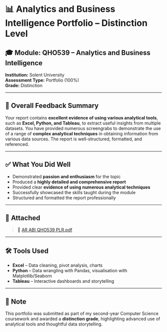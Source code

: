 # 📊 Analytics and Business Intelligence Portfolio – Distinction Level

## 🎓 Module: QHO539 – Analytics and Business Intelligence  
**Institution:** Solent University  
**Assessment Type:** Portfolio (100%)  
**Grade:** Distinction  

---

## 📝 Overall Feedback Summary

Your report contains **excellent evidence of using various analytical tools**, such as **Excel, Python, and Tableau**, to extract useful insights from multiple datasets. You have provided numerous screengrabs to demonstrate the use of a range of **complex analytical techniques** in obtaining information from various data sources. The report is well-structured, formatted, and referenced.


---

## ✅ What You Did Well

- Demonstrated **passion and enthusiasm** for the topic  
- Produced a **highly detailed and comprehensive report**  
- Provided clear **evidence of using numerous analytical techniques**  
- Successfully showcased the skills taught during the module  
- Structured and formatted the report professionally  

---

## 📎 Attached

> 📄 [AR ABI QHO539 PLR.pdf](https://github.com/Piripack/Analytics-and-Business-Intelligence/blob/main/AR%20ABI%20QHO539%20PLR.pdf)



---

## 🛠️ Tools Used

- **Excel** – Data cleaning, pivot analysis, charts  
- **Python** – Data wrangling with Pandas, visualisation with Matplotlib/Seaborn  
- **Tableau** – Interactive dashboards and storytelling  

---

## 💬 Note

This portfolio was submitted as part of my second-year Computer Science coursework and awarded a **distinction grade**, highlighting advanced use of analytical tools and thoughtful data storytelling.

